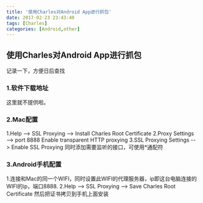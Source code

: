 ```yaml
---
title: '使用Charles对Android App进行抓包'
date: 2017-02-23 23:43:40
tags: [Charles]
categories: [Android,other]
---
```

## 使用Charles对Android App进行抓包

记录一下，方便日后查找

### 1.软件下载地址
这里就不提供啦。

### 2.Mac配置
1.Help --> SSL Proxying --> Install Charles Root Certificate
2.Proxy Settings --> port 8888 Enable transparent HTTP proxying
3.SSL Proxying Settings --> Enable SSL Proxying 同时添加需要监听的接口，可使用*通配符

### 3.Android手机配置
1.连接和Mac的同一个WIFI，同时设置此WIFI的代理服务器，ip即这台电脑连接的WIFI的ip，端口8888.
2.Help --> SSL Proxying --> Save Charles Root Certificate 然后把证书拷贝到手机上面安装